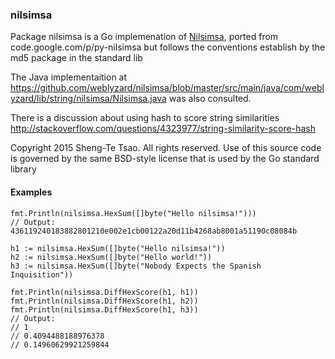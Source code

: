 ### nilsimsa

Package nilsimsa is a Go implemenation of [Nilsimsa](http://en.wikipedia.org/wiki/Nilsimsa_Hash), ported from
code.google.com/p/py-nilsimsa
but follows the conventions establish by the md5 package in the standard lib

The Java implementaition at
https://github.com/weblyzard/nilsimsa/blob/master/src/main/java/com/weblyzard/lib/string/nilsimsa/Nilsimsa.java
was also consulted.

There is a discussion about using hash to score string similarities
http://stackoverflow.com/questions/4323977/string-similarity-score-hash


Copyright 2015 Sheng-Te Tsao. All rights reserved.
Use of this source code is governed by the same BSD-style
license that is used by the Go standard library

#### Examples

```
fmt.Println(nilsimsa.HexSum([]byte("Hello nilsimsa!")))
// Output: 436119240183882801210e002e1cb00122a20d11b4268ab8001a51190c08084b

h1 := nilsimsa.HexSum([]byte("Hello nilsimsa!"))
h2 := nilsimsa.HexSum([]byte("Hello world!"))
h3 := nilsimsa.HexSum([]byte("Nobody Expects the Spanish Inquisition"))

fmt.Println(nilsimsa.DiffHexScore(h1, h1))
fmt.Println(nilsimsa.DiffHexScore(h1, h2))
fmt.Println(nilsimsa.DiffHexScore(h1, h3))
// Output:
// 1
// 0.4094488188976378
// 0.14960629921259844
```
